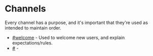 # Channels
Every channel has a purpose, and it's important that they're used as intended to maintain order.

 - [#welcome]() - Used to welcome new users, and explain expectations/rules.
 - [#]() - 
